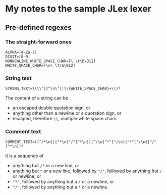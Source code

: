 # My notes to the sample JLex lexer

## Pre-defined regexes

### The straight-forward ones

```
ALPHA=[A-Za-z]
DIGIT=[0-9]
NONNEWLINE_WHITE_SPACE_CHAR=[\ \t\b\012]
WHITE_SPACE_CHAR=[\n\ \t\b\012]
```

### String text

```
STRING_TEXT=(\\\"|[^\n\"]|\\{WHITE_SPACE_CHAR}+\\)*
```

The content of a string can be

- an escaped double quotation sign, or
- anything other than a newline or a quotation sign, or
- escaped, therefore `\\`, multiple white space chars.

### Comment text

```
COMMENT_TEXT=([^/*\n]|[^*\n]"/"[^*\n]|[^/\n]"*"[^/\n]|"*"[^/\n]|"/"[^*\n])*
```

It is a sequence of

- anything but `/*` or a new line, or
- anything but `*` or a new line, followed by `"/"`, followed by
  anything but `/` or newline, or
- `"*"`, followed by anything but a `/` or a newline, or
- `"/"`, followed by anything but a `*` or a newline.
